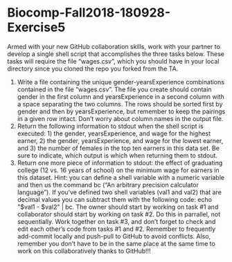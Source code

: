 # Biocomp-Fall2018-180928-Exercise5

Armed with your new GitHub collaboration skills, work with your partner to develop a single shell script
that accomplishes the three tasks below. These tasks will require the file “wages.csv”, which you should have
in your local directory since you cloned the repo you forked from the TA.

1. Write a file containing the unique gender-yearsExperience combinations contained in the file “wages.csv”.
The file you create should contain gender in the first column and yearsExperience in a second column
with a space separating the two columns. The rows should be sorted first by gender and then by
yearsExperience, but remember to keep the pairings in a given row intact. Don’t worry about column
names in the output file.
2. Return the following information to stdout when the shell script is executed: 1) the gender, yearsExperience,
and wage for the highest earner, 2) the gender, yearsExperience, and wage for the lowest earner,
and 3) the number of females in the top ten earners in this data set. Be sure to indicate, which output
is which when returning them to stdout.
3. Return one more piece of information to stdout: the effect of graduating college (12 vs. 16 years of
school) on the minimum wage for earners in this dataset. Hint: you can define a shell variable with a
numeric variable and then us the command bc (“An arbitrary precision calculator language”). If you’ve
defined two shell variables (val1 and val2) that are decimal values you can subtract them with the
following code: echo "$val1 - $val2" | bc.
The owner should start by working on task #1 and collaborator should start by working on task #2.
Do this in parrallel, not sequentially. Work together on task #3, and don’t forget to check and edit each
other’s code from tasks #1 and #2. Remember to frequently add-commit locally and push-pull to GitHub
to avoid conflicts. Also, remember you don’t have to be in the same place at the same time to work on this
collaboratively thanks to GitHub!!!
